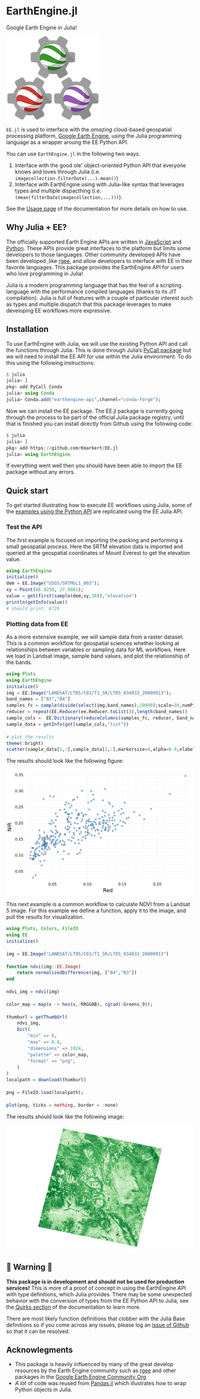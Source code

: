 # EarthEngine.jl

Google Earth Engine in Julia!

![logo](docs/src/assets/logo-small.png)

`EE.jl` is used to interface with the *amazing* cloud-based geospatial processing platform, [Google Earth Engine](https://earthengine.google.com), using the Julia programming language as a wrapper aroung the EE Python API. 

You can use `EarthEngine.jl` in the following two ways.

1. Interface with the good ole' object-oriented Python API that everyone knows and loves through Julia (i.e. `imagecollection.filterDate(...).mean()`)
2. Interface with EarthEngine using with Julia-like syntax that leverages types and multiple dispacthing (i.e. `(mean(filterDate(imagecollection,...)))`).

See the [Usage page](https://kmarkert.github.io/EE.jl/dev/usage/) of the documentation for more details on how to use.

## Why Julia + EE?

The officially supported Earth Engine APIs are written in [JavaScript](https://developers.google.com/earth-engine/guides/getstarted) and [Python](https://developers.google.com/earth-engine/guides/python_install). These APIs provide great interfaces to the platform but limits some developers to those languages. Other community developed APIs have been developed ,like [rgee](https://github.com/r-spatial/rgee/), and allow developers to interface with EE in their favorite languages. This package provides the EarthEngine API for users who love programming in Julia!

Julia is a modern programming language that has the feel of a scripting language with the performance compiled languages (thanks to its JIT compilation). Julia is full of features with a couple of particular interest such as types and multiple dispatch that this package leverages to make developing EE workflows more expressive.

## Installation

To use EarthEngine with Julia, we will use the existing Python API and call the functions through Julia. This is done through Julia’s [PyCall package](https://github.com/JuliaPy/PyCall.jl) but we will need to install the EE API for use within the Julia environment. To do this using the following instructions:

```julia
$ julia
julia> ]
pkg> add PyCall Conda
julia> using Conda
julia> Conda.add("earthengine-api",channel="conda-forge");
```

Now we can install the EE package. The EE.jl package is currently going through the process to be part of the official Julia package registry, until that is finished you can install directly from Github using the following code:

```julia
$ julia
julia> ]
pkg> add https://github.com/Kmarkert/EE.jl
julia> using EarthEngine
```

If everything went well then you should have been able to import the EE package without any errors.

## Quick start

To get started illustrating how to execute EE workflows using Julia, some of the [examples using the Python API](https://colab.research.google.com/github/google/earthengine-api/blob/master/python/examples/ipynb/ee-api-colab-setup.ipynb) are replicated using the EE Julia API.

### Test the API

The first example is focused on importing the packing and performing a small geospatial process. Here the SRTM elevation data is imported and queried at the geospatial coordinates of Mount Everest to get the elevation value.

```julia
using EarthEngine
initialize()
dem = EE.Image("USGS/SRTMGL1_003");
xy = Point(86.9250, 27.9881);
value = get(first(sample(dem,xy,30)),"elevation")
println(getInfo(value))
# should print: 8729
```

### Plotting data from EE

As a more extensive example, we will sample data from a raster dataset. This is a common workflow for geospatial sciences whether looking at relationships between variables or sampling data for ML workflows. Here we load in Landsat image, sample band values, and plot the relationship of the bands.

```julia
using Plots
using EarthEngine
initialize()
img = EE.Image("LANDSAT/LT05/C01/T1_SR/LT05_034033_20000913");
band_names = ["B3","B4"]
samples_fc = sample(divide(select(img,band_names),10000);scale=30,numPixels=500)
reducer = repeat(EE.Reducer(ee.Reducer.toList()),length(band_names))
sample_cols =  EE.Dictionary(reduceColumns(samples_fc, reducer, band_names))
sample_data = getInfo(get(sample_cols,"list"))

# plot the results
theme(:bright)
scatter(sample_data[1,:],sample_data[2,:],markersize=4,alpha=0.6,xlabel="Red",ylabel="NIR",leg=false)
```
The results should look like the following figure:

![example_scatterplot](docs/src/assets/example_scatterplot.png)


This next example is a common workflow to calculate NDVI from a Landsat 5 image. For this example we define a function, apply it to the image, and pull the results for visualization.

```julia
using Plots, Colors, FileIO
using EE
initialize()

img = EE.Image("LANDSAT/LT05/C01/T1_SR/LT05_034033_20000913")

function ndvi(img::EE.Image)
    return normalizedDifference(img, ["B4","B3"])
end

ndvi_img = ndvi(img)

color_map = map(x -> hex(x,:RRGGBB), cgrad(:Greens_9));

thumburl = getThumbUrl(
    ndvi_img, 
    Dict(
        "min" => 0,
        "max" => 0.8,
        "dimensions" => 1024,
        "palette" => color_map,
        "format" => "png",
    )
)
localpath = download(thumburl)

png = FileIO.load(localpath);

plot(png, ticks = nothing, border = :none)
```

The results should look like the following image:

![example_ndvi](docs/src/assets/example_ndvi.png)


## 🚨 Warning 🚨

**This package is in development and should not be used for production services!** This is more of a proof of concept in using the EarthEngine API with type definitions, which Julia provides. There may be some unexpected behavior with the conversion of types from the EE Python API to Julia, see the [Quirks section](https://kmarkert.github.io/EE.jl/dev/usage/#Quirks) of the documentation to learn more.

There are most likely function definitions that clobber with the Julia Base definitions so if you come across any issues, please log an [issue of Github](https://github.com/KMarkert/EE.jl/issues) so that it can be resolved.


## Acknowlegments

 * This package is heavily influenced by many of the great develop resources by the Earth Engine community such as [rgee](https://github.com/r-spatial/rgee/) and other packages in the [Google Earth Engine Community Org](https://github.com/gee-community/)
 * *A lot* of code was reused from [Pandas.jl](https://github.com/JuliaPy/Pandas.jl) which illustrates how to wrap Python objects in Julia.